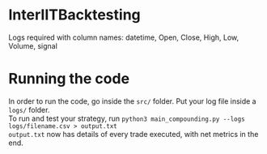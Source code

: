 # InterIITBacktesting

Logs required with column names: datetime, Open, Close, High, Low, Volume, signal

# Running the code

In order to run the code, go inside the `src/` folder. Put your log file inside a `logs/` folder.\
To run and test your strategy, run `python3 main_compounding.py --logs logs/filename.csv > output.txt`\
`output.txt` now has details of every trade executed, with net metrics in the end.
